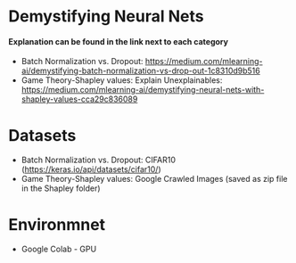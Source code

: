 # Demystifying Neural Nets

#### Explanation can be found in the link next to each category 

- Batch Normalization vs. Dropout: 
  https://medium.com/mlearning-ai/demystifying-batch-normalization-vs-drop-out-1c8310d9b516
- Game Theory-Shapley values: Explain Unexplainables:
  https://medium.com/mlearning-ai/demystifying-neural-nets-with-shapley-values-cca29c836089

# Datasets 
- Batch Normalization vs. Dropout: CIFAR10 (https://keras.io/api/datasets/cifar10/)
- Game Theory-Shapley values: Google Crawled Images (saved as zip file in the Shapley folder)

# Environmnet
- Google Colab - GPU
